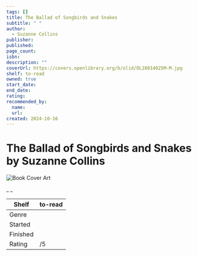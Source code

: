 ```yaml
---
tags: []
title: The Ballad of Songbirds and Snakes
subtitle: " "
author:
  - Suzanne Collins
publisher:
published:
page_count:
isbn:
description: ""
coverUrl: https://covers.openlibrary.org/b/olid/OL28014025M-M.jpg
shelf: to-read
owned: true
start_date:
end_date:
rating:
recommended_by:
  name:
  url:
created: 2024-10-16
---
```


# The Ballad of Songbirds and Snakes by Suzanne Collins

![Book Cover Art](https://covers.openlibrary.org/b/olid/OL28014025M-M.jpg)

_ _

| Shelf | to-read |
| --- | --- |
| Genre |  |
| Started |  |
| Finished |  |
| Rating | /5 |

